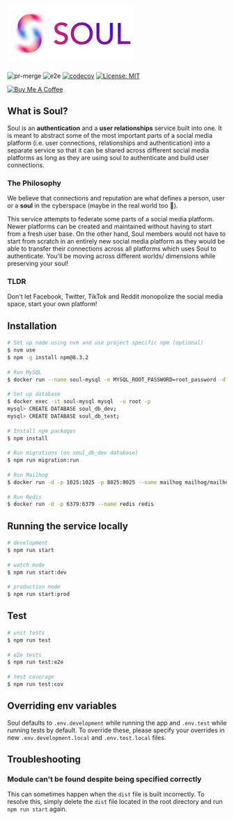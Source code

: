 # <img src="resources/banner.png"/>

![pr-merge](https://github.com/soul-project/soul/actions/workflows/pr-merge.yml/badge.svg)
![e2e](https://github.com/soul-project/soul/actions/workflows/e2e.yml/badge.svg)
[![codecov](https://codecov.io/gh/soul-project/soul/branch/main/graph/badge.svg?token=GKWK7V5837)](https://codecov.io/gh/soul-project/soul)
[![License: MIT](https://img.shields.io/badge/License-MIT-yellow.svg)](https://opensource.org/licenses/MIT)

<a href="https://www.buymeacoffee.com/lws803" target="_blank"><img src="https://cdn.buymeacoffee.com/buttons/default-orange.png" alt="Buy Me A Coffee" height="41" width="174"></a>

## What is Soul?

Soul is an **authentication** and a **user relationships** service built into one. It is meant to abstract some of the most important parts
of a social media platform (i.e. user connections, relationships and authentication) into a separate service so that it can be shared
across different social media platforms as long as they are using soul to authenticate and build user connections.

### The Philosophy

We believe that connections and reputation are what defines a person, user or a **soul** in the cyberspace (maybe in the real world too 🤔).

This service attempts to federate some parts of a social media platform. Newer platforms can be created and maintained without having to start from a fresh
user base. On the other hand, Soul members would not have to start from scratch in an entirely new social media platform as they would be able to
transfer their connections across all platforms which uses Soul to authenticate. You'll be moving across different worlds/ dimensions while preserving your
soul!

### TLDR

Don't let Facebook, Twitter, TikTok and Reddit monopolize the social media space,
start your own platform!

## Installation

```bash
# Set up node using nvm and use project specific npm (optional)
$ nvm use
$ npm -g install npm@8.3.2

# Run MySQL
$ docker run --name soul-mysql -e MYSQL_ROOT_PASSWORD=root_password -d -p 3306:3306 mysql:latest

# Set up database
$ docker exec -it soul-mysql mysql  -u root -p
mysql> CREATE DATABASE soul_db_dev;
mysql> CREATE DATABASE soul_db_test;

# Install npm packages
$ npm install

# Run migrations (on soul_db_dev database)
$ npm run migration:run

# Run Mailhog
$ docker run -d -p 1025:1025 -p 8025:8025 --name mailhog mailhog/mailhog

# Run Redis
$ docker run -d -p 6379:6379 --name redis redis
```

## Running the service locally

```bash
# development
$ npm run start

# watch mode
$ npm run start:dev

# production mode
$ npm run start:prod
```

## Test

```bash
# unit tests
$ npm run test

# e2e tests
$ npm run test:e2e

# test coverage
$ npm run test:cov
```

## Overriding env variables

Soul defaults to `.env.development` while running the app and `.env.test`
while running tests by default. To override these, please specify your overrides in
new `.env.development.local` and `.env.test.local` files.

## Troubleshooting

### Module can't be found despite being specified correctly

This can sometimes happen when the `dist` file is built incorrectly. To resolve this, simply delete
the `dist` file located in the root directory and run `npm run start` again.
